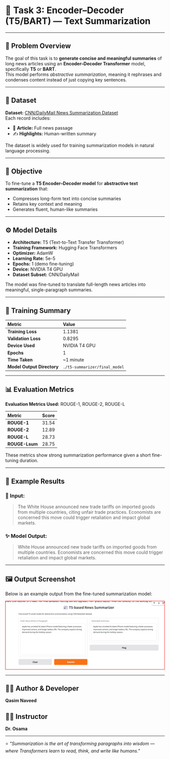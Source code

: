 # 🧠 Task 3: Encoder–Decoder (T5/BART) — Text Summarization

---

## 📘 Problem Overview
The goal of this task is to **generate concise and meaningful summaries** of long news articles using an **Encoder–Decoder Transformer** model, specifically **T5** or **BART**.  
This model performs *abstractive summarization*, meaning it rephrases and condenses content instead of just copying key sentences.

---

## 🧾 Dataset
**Dataset:** [CNN/DailyMail News Summarization Dataset](https://www.kaggle.com/datasets/gowrishankarp/newspaper-text-summarization-cnn-dailymail)  
Each record includes:  
- 📰 **Article:** Full news passage  
- ✍️ **Highlights:** Human-written summary  

The dataset is widely used for training summarization models in natural language processing.

---

## 🎯 Objective
To fine-tune a **T5 Encoder–Decoder model** for **abstractive text summarization** that:
- Compresses long-form text into concise summaries  
- Retains key context and meaning  
- Generates fluent, human-like summaries  

---

## ⚙️ Model Details
- **Architecture:** T5 (Text-to-Text Transfer Transformer)  
- **Training Framework:** Hugging Face Transformers  
- **Optimizer:** AdamW  
- **Learning Rate:** 5e-5  
- **Epochs:** 1 (demo fine-tuning)  
- **Device:** NVIDIA T4 GPU  
- **Dataset Subset:** CNN/DailyMail  

The model was fine-tuned to translate full-length news articles into meaningful, single-paragraph summaries.

---

## 🧠 Training Summary
| Metric | Value |
|:--|:--|
| **Training Loss** | 1.1381 |
| **Validation Loss** | 0.8295 |
| **Device Used** | NVIDIA T4 GPU |
| **Epochs** | 1 |
| **Time Taken** | ~1 minute |
| **Model Output Directory** | `./t5-summarizer/final_model` |

---

## 📊 Evaluation Metrics
**Evaluation Metrics Used:** ROUGE-1, ROUGE-2, ROUGE-L  

| Metric | Score |
|:--|:--|
| **ROUGE-1** | 31.54 |
| **ROUGE-2** | 12.89 |
| **ROUGE-L** | 28.73 |
| **ROUGE-Lsum** | 28.75 |

These metrics show strong summarization performance given a short fine-tuning duration.

---

## 💬 Example Results

### 🧩 Input:
> The White House announced new trade tariffs on imported goods from multiple countries, citing unfair trade practices. Economists are concerned this move could trigger retaliation and impact global markets.

### ✨ Model Output:
> White House announced new trade tariffs on imported goods from multiple countries. Economists are concerned this move could trigger retaliation and impact global markets.

---

## 🖼️ Output Screenshot
Below is an example output from the fine-tuned summarization model:

<p align="center">
  <img src="outputs/A3-T03_00.png" width="700" alt="T5 Summarizer Output Screenshot"/>
</p>

---

## 🧑‍💻 Author & Developer
**Qasim Naveed**

## 🧑‍🏫 Instructor
**Dr. Osama**

---

⭐ *"Summarization is the art of transforming paragraphs into wisdom — where Transformers learn to read, think, and write like humans."*
